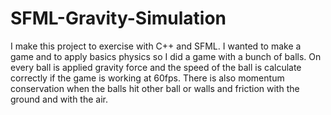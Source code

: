 # SFML-Gravity-Simulation

I make this project to exercise with C++ and SFML. I wanted to make a game and to apply basics physics so I did a game with a bunch
of balls. On every ball is applied gravity force and the speed of the ball is calculate correctly if the game is working at 60fps.
There is also momentum conservation when the balls hit other ball or walls and friction with the ground and with the air.
